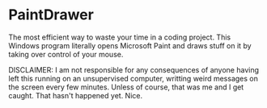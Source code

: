 # PaintDrawer
The most efficient way to waste your time in a coding project.
This Windows program literally opens Microsoft Paint and draws stuff on it by taking over control of your mouse.

DISCLAIMER: I am not responsible for any consequences of anyone having left this running on an unsupervised computer, writting weird messages on the screen every few minutes. Unless of course, that was me and I get caught. That hasn't happened yet. Nice.
